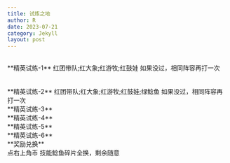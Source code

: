 ```yaml
---
title: 试炼之地
author: R
date: 2023-07-21
category: Jekyll
layout: post
---
```

<br>
**精英试练-1**&nbsp;红团带队;红大象;红游牧;红鼓娃           如果没过，相同阵容再打一次
<br>
<br>
<br>
**精英试练-2**&nbsp;红团带队;红大象;红游牧;红鼓娃;绿鲶鱼   如果没过，相同阵容再打一次
<br>
**精英试练-3**
<br>
**精英试练-4**
<br>
**精英试练-5**
<br>
**精英试练-6**
<br>
**奖励兑换**
<br>
点右上角币 
技能鲶鱼碎片全换，剩余随意